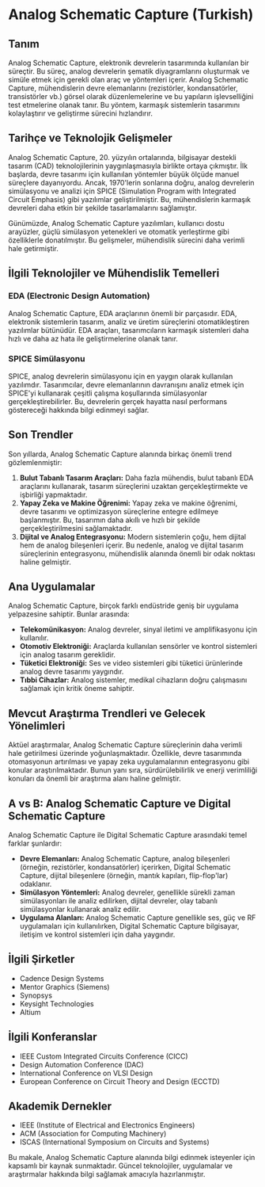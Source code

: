 # Analog Schematic Capture (Turkish)

## Tanım

Analog Schematic Capture, elektronik devrelerin tasarımında kullanılan bir süreçtir. Bu süreç, analog devrelerin şematik diyagramlarını oluşturmak ve simüle etmek için gerekli olan araç ve yöntemleri içerir. Analog Schematic Capture, mühendislerin devre elemanlarını (rezistörler, kondansatörler, transistörler vb.) görsel olarak düzenlemelerine ve bu yapıların işlevselliğini test etmelerine olanak tanır. Bu yöntem, karmaşık sistemlerin tasarımını kolaylaştırır ve geliştirme sürecini hızlandırır.

## Tarihçe ve Teknolojik Gelişmeler

Analog Schematic Capture, 20. yüzyılın ortalarında, bilgisayar destekli tasarım (CAD) teknolojilerinin yaygınlaşmasıyla birlikte ortaya çıkmıştır. İlk başlarda, devre tasarımı için kullanılan yöntemler büyük ölçüde manuel süreçlere dayanıyordu. Ancak, 1970'lerin sonlarına doğru, analog devrelerin simülasyonu ve analizi için SPICE (Simulation Program with Integrated Circuit Emphasis) gibi yazılımlar geliştirilmiştir. Bu, mühendislerin karmaşık devreleri daha etkin bir şekilde tasarlamalarını sağlamıştır.

Günümüzde, Analog Schematic Capture yazılımları, kullanıcı dostu arayüzler, güçlü simülasyon yetenekleri ve otomatik yerleştirme gibi özelliklerle donatılmıştır. Bu gelişmeler, mühendislik sürecini daha verimli hale getirmiştir.

## İlgili Teknolojiler ve Mühendislik Temelleri

### EDA (Electronic Design Automation)

Analog Schematic Capture, EDA araçlarının önemli bir parçasıdır. EDA, elektronik sistemlerin tasarım, analiz ve üretim süreçlerini otomatikleştiren yazılımlar bütünüdür. EDA araçları, tasarımcıların karmaşık sistemleri daha hızlı ve daha az hata ile geliştirmelerine olanak tanır.

### SPICE Simülasyonu

SPICE, analog devrelerin simülasyonu için en yaygın olarak kullanılan yazılımdır. Tasarımcılar, devre elemanlarının davranışını analiz etmek için SPICE'yi kullanarak çeşitli çalışma koşullarında simülasyonlar gerçekleştirebilirler. Bu, devrelerin gerçek hayatta nasıl performans göstereceği hakkında bilgi edinmeyi sağlar.

## Son Trendler

Son yıllarda, Analog Schematic Capture alanında birkaç önemli trend gözlemlenmiştir:

1. **Bulut Tabanlı Tasarım Araçları:** Daha fazla mühendis, bulut tabanlı EDA araçlarını kullanarak, tasarım süreçlerini uzaktan gerçekleştirmekte ve işbirliği yapmaktadır.
2. **Yapay Zeka ve Makine Öğrenimi:** Yapay zeka ve makine öğrenimi, devre tasarımı ve optimizasyon süreçlerine entegre edilmeye başlanmıştır. Bu, tasarımın daha akıllı ve hızlı bir şekilde gerçekleştirilmesini sağlamaktadır.
3. **Dijital ve Analog Entegrasyonu:** Modern sistemlerin çoğu, hem dijital hem de analog bileşenleri içerir. Bu nedenle, analog ve dijital tasarım süreçlerinin entegrasyonu, mühendislik alanında önemli bir odak noktası haline gelmiştir.

## Ana Uygulamalar

Analog Schematic Capture, birçok farklı endüstride geniş bir uygulama yelpazesine sahiptir. Bunlar arasında:

- **Telekomünikasyon:** Analog devreler, sinyal iletimi ve amplifikasyonu için kullanılır.
- **Otomotiv Elektroniği:** Araçlarda kullanılan sensörler ve kontrol sistemleri için analog tasarım gereklidir.
- **Tüketici Elektroniği:** Ses ve video sistemleri gibi tüketici ürünlerinde analog devre tasarımı yaygındır.
- **Tıbbi Cihazlar:** Analog sistemler, medikal cihazların doğru çalışmasını sağlamak için kritik öneme sahiptir.

## Mevcut Araştırma Trendleri ve Gelecek Yönelimleri

Aktüel araştırmalar, Analog Schematic Capture süreçlerinin daha verimli hale getirilmesi üzerinde yoğunlaşmaktadır. Özellikle, devre tasarımında otomasyonun artırılması ve yapay zeka uygulamalarının entegrasyonu gibi konular araştırılmaktadır. Bunun yanı sıra, sürdürülebilirlik ve enerji verimliliği konuları da önemli bir araştırma alanı haline gelmiştir.

## A vs B: Analog Schematic Capture ve Digital Schematic Capture

Analog Schematic Capture ile Digital Schematic Capture arasındaki temel farklar şunlardır:

- **Devre Elemanları:** Analog Schematic Capture, analog bileşenleri (örneğin, rezistörler, kondansatörler) içerirken, Digital Schematic Capture, dijital bileşenlere (örneğin, mantık kapıları, flip-flop'lar) odaklanır.
- **Simülasyon Yöntemleri:** Analog devreler, genellikle sürekli zaman simülasyonları ile analiz edilirken, dijital devreler, olay tabanlı simülasyonlar kullanarak analiz edilir.
- **Uygulama Alanları:** Analog Schematic Capture genellikle ses, güç ve RF uygulamaları için kullanılırken, Digital Schematic Capture bilgisayar, iletişim ve kontrol sistemleri için daha yaygındır.

## İlgili Şirketler

- Cadence Design Systems
- Mentor Graphics (Siemens)
- Synopsys
- Keysight Technologies
- Altium

## İlgili Konferanslar

- IEEE Custom Integrated Circuits Conference (CICC)
- Design Automation Conference (DAC)
- International Conference on VLSI Design
- European Conference on Circuit Theory and Design (ECCTD)

## Akademik Dernekler

- IEEE (Institute of Electrical and Electronics Engineers)
- ACM (Association for Computing Machinery)
- ISCAS (International Symposium on Circuits and Systems)

Bu makale, Analog Schematic Capture alanında bilgi edinmek isteyenler için kapsamlı bir kaynak sunmaktadır. Güncel teknolojiler, uygulamalar ve araştırmalar hakkında bilgi sağlamak amacıyla hazırlanmıştır.